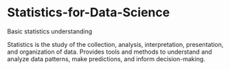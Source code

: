 # Statistics-for-Data-Science
Basic statistics understanding

Statistics is the study of the collection, analysis, interpretation, presentation, and organization of data. Provides tools and methods to understand and analyze data patterns, make predictions, and inform decision-making.



